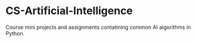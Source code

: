 # CS-Artificial-Intelligence

Course mini projects and assignments contatining common AI algorithms in Python.
